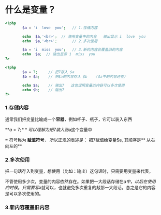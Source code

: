 # 什么是变量？

```php
<?php
        $a = 'i  love  you';   // 1.存储内容

        echo  $a,'<br>';  // 使用变量中的内容   输出显示 i  love  you
        echo  $a,'<br>';       // 2.多次使用

        $a = 'i  miss  you';   // 3.新的内容会覆盖旧的内容
        echo  $a;  // 输出显示 i  miss  you
?>
```

```php
<?php
        $a = 7;     // 把7存入 $a
        $b = $a;    // 把$a的内容存入 $b    ($a中的内容还在)

        echo $a;    // 输出7   这也说明变量的内容可以多次使用
        echo $b;    // 输出7
?>
```

### 1.存储内容

通常我们把变量比喻成一个**容器**，例如杯子、瓶子，它可以装入东西

**$a = 7;**   可以理解为把 7 装入到$a这个变量中

**=** 符号称为 **赋值符号**， 所以正规的表述是：  把7赋值给变量$a, 其顺序是** 从右向左的**

### 2.多次使用

把一句话存入到变量，想使用（比如：输出）这句话时，只需要用变量来代表。

不管使用多少次，变量的内容依然存在。如果把一大段话存储在$a中，以后在使用的时候，只需要写$a就可以，也就避免多次重复的敲那一大段话。总之是它的内容是可以多次使用的。

### 3.新内容覆盖旧内容




